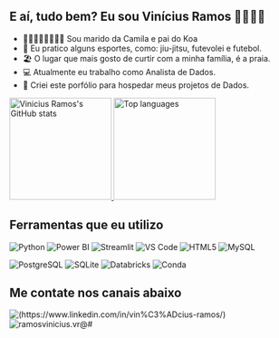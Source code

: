 ## E aí, tudo bem? Eu sou Vinícius Ramos 👋🏼🤙🏼

- 👨🏻‍👩🏼‍👧🏻‍👦🏼 Sou marido da Camila e pai do Koa
- 🥋 Eu pratico alguns esportes, como: jiu-jitsu, futevolei e futebol.
- 🏖️ O lugar que mais gosto de curtir com a minha família, é a praia. 
- 💻 Atualmente eu trabalho como Analista de Dados.
- 📘 Criei este porfólio para hospedar meus projetos de Dados.

<div>
  <a href="https://github.com/ramosvinicius">
    <img 
      height="180em" 
      src="https://github-readme-stats.vercel.app/api?username=ramosvinicius&show_icons=true&theme=dark&count_private=true" 
      alt="Vinicius Ramos's GitHub stats" 
    />
    <img 
      height="180em" 
      src="https://github-readme-stats.vercel.app/api/top-langs/?username=ramosvinicius&show_icons=true&theme=dark&layout=compact" 
      alt="Top languages" 
    />
  </a>
</div>

## Ferramentas que eu utilizo

<p align="left">
  <img alt="Python" src="https://img.shields.io/badge/Python-3.x-3776AB?style=for-the-badge&logo=python&logoColor=white" />
  <img alt="Power BI" src="https://img.shields.io/badge/Power%20BI-Data%20Viz-EDC123?style=for-the-badge&logo=power-bi&logoColor=white" />
  <img alt="Streamlit" src="https://img.shields.io/badge/Streamlit-Apps-FF4B4B?style=for-the-badge&logo=streamlit&logoColor=white" />
  <img alt="VS Code" src="https://img.shields.io/badge/VS%20Code-IDE-007ACC?style=for-the-badge&logo=visual-studio-code&logoColor=white" />
  <img alt="HTML5" src="https://img.shields.io/badge/HTML5-5-Orange?style=for-the-badge&logo=html5&logoColor=white" />
  <img alt="MySQL" src="https://img.shields.io/badge/MySQL-Database-4479A1?style=for-the-badge&logo=mysql&logoColor=white" />
</p>
<p align="left">
  <img alt="PostgreSQL" src="https://img.shields.io/badge/PostgreSQL-Database-336791?style=for-the-badge&logo=postgresql&logoColor=white" />
  <img alt="SQLite" src="https://img.shields.io/badge/SQLite-Database-003B57?style=for-the-badge&logo=sqlite&logoColor=white" />
  <img alt="Databricks" src="https://img.shields.io/badge/Databricks-Analytics-FF5A01?style=for-the-badge&logo=databricks&logoColor=white" />
  <img alt="Conda" src="https://img.shields.io/badge/Conda-PackageMgr-44A833?style=for-the-badge&logo=anaconda&logoColor=white" />
</p>

## Me contate nos canais abaixo
<p align="left">
  <img alt="(https://www.linkedin.com/in/vin%C3%ADcius-ramos/)" src="https://img.shields.io/badge/LinkedIn-Network-0A66C2?style=for-the-badge&logo=linkedin&logoColor=white" />
  <img alt="ramosvinicius.vr@#"    src="https://img.shields.io/badge/Gmail-Email-D14836?style=for-the-badge&logo=gmail&logoColor=white" />
</p>






